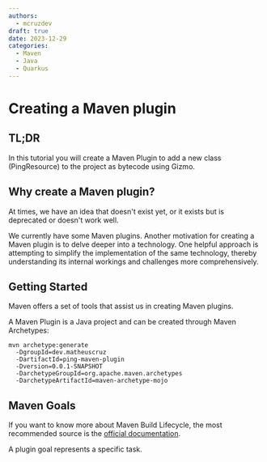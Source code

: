 ```yaml
---
authors:
  - mcruzdev
draft: true 
date: 2023-12-29
categories:
  - Maven
  - Java
  - Quarkus
---
```


# Creating a Maven plugin

## TL;DR

In this tutorial you will create a Maven Plugin to add a new class (PingResource) to the project as bytecode using Gizmo.

## Why create a Maven plugin?

At times, we have an idea that doesn't exist yet, or it exists but is deprecated or doesn't work well.

We currently have some Maven plugins. Another motivation for creating a Maven plugin is to delve deeper into a technology. One helpful approach is attempting to simplify the implementation of the same technology, thereby understanding its internal workings and challenges more comprehensively.

## Getting Started

Maven offers a set of tools that assist us in creating Maven plugins.

A Maven Plugin is a Java project and can be created through Maven Archetypes:

```
mvn archetype:generate 
  -DgroupId=dev.matheuscruz 
  -DartifactId=ping-maven-plugin 
  -Dversion=0.0.1-SNAPSHOT 
  -DarchetypeGroupId=org.apache.maven.archetypes 
  -DarchetypeArtifactId=maven-archetype-mojo
```

## Maven Goals

If you want to know more about Maven Build Lifecycle, the most recommended source is the [official documentation](https://maven.apache.org/guides/introduction/introduction-to-the-lifecycle.html).

A plugin goal represents a specific task.



